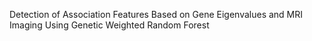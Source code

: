 
<!---
xl-meng/xl-meng is a ✨ special ✨ repository because its `README.md` (this file) appears on your GitHub profile.
You can click the Preview link to take a look at your changes.
--->
Detection of Association Features Based on Gene Eigenvalues and MRI Imaging Using Genetic Weighted Random Forest
